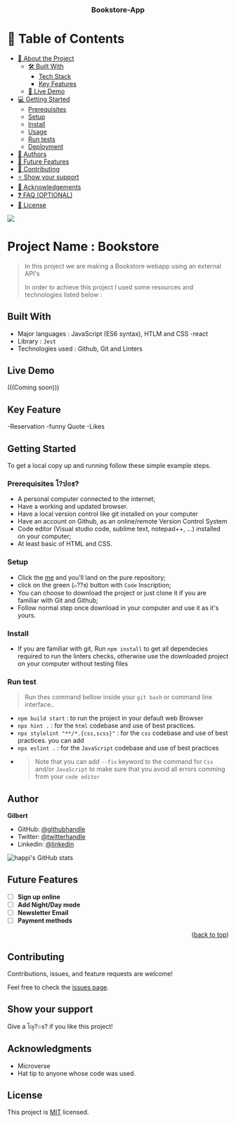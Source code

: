 <a name="readme-top"></a>

<!--
!!! IMPORTANT !!!
This README is an example of how you could professionally present your codebase. 
Writing documentation is a crucial part of your work as a professional software developer and cannot be ignored. 

You should modify this file to match your project and remove sections that don't apply.

REQUIRED SECTIONS:
- Table of Contents
- About the Project
  - Built With
  - Live Demo
- Getting Started
- Authors
- Future Features
- Contributing
- Show your support
- Acknowledgements
- License

OPTIONAL SECTIONS:
- FAQ

After you're finished please remove all the comments and instructions!

For more information on the importance of a professional README for your repositories: https://github.com/microverseinc/curriculum-transversal-skills/blob/main/documentation/articles/readme_best_practices.md
-->

<div align="center">
  <!-- You are encouraged to replace this logo with your own! Otherwise you can also remove it. -->

  <h3><b>Bookstore-App</b></h3>

</div>

<!-- TABLE OF CONTENTS -->

# 📗 Table of Contents

- [📖 About the Project](#about-project)
  - [🛠 Built With](#built-with)
    - [Tech Stack](#tech-stack)
    - [Key Features](#key-features)
  - [🚀 Live Demo](#live-demo)
- [💻 Getting Started](#getting-started)
  - [Prerequisites](#prerequisites)
  - [Setup](#setup)
  - [Install](#install)
  - [Usage](#usage)
  - [Run tests](#run-tests)
  - [Deployment](#deployment)
- [👥 Authors](#authors)
- [🔭 Future Features](#future-features)
- [🤝 Contributing](#contributing)
- [⭐️ Show your support](#support)
- [🙏 Acknowledgements](#acknowledgements)
- [❓ FAQ (OPTIONAL)](#faq)
- [📝 License](#license)

<!-- PROJECT DESCRIPTION -->
![](https://img.shields.io/badge/Microverse-blueviolet)

# Project Name :  Bookstore

> In this project we are making a Bookstore webapp using an external API's
>
>
> In order to achieve this project I used some resources and technologies listed below :
## Built With

- Major languages : JavaScript (ES6 syntax), HTLM and CSS
 -react
- Library : `Jest` 
- Technologies used : Github, Git and Linters

## Live Demo

(((Coming soon)))

## Key Feature
-Reservation
-funny Quote
-Likes
## Getting Started

To get a local copy up and running follow these simple example steps.

### Prerequisites โ?ป๏ธ?

- A personal computer connected to the internet;
- Have a working and updated browser.
- Have a local version control like git installed on your computer
- Have an account on Github, as an online/remote Version Control System
- Code editor (Visual studio code, sublime text, notepad++, ...) installed on your computer;
- At least basic of HTML and CSS.

### Setup 

- Click the [me]() and you'll land on the pure repository;
- click on the green (๐??ข) button with `Code` Inscription;
- You can choose to download the project or just clone it if you are familiar with Git and Github;
- Follow normal step once download in your computer and use it as it's yours.

### Install

- If you are familiar with git, Run `npm install` to get all dependecies required to run the linters checks, otherwise use the downloaded project on your computer without testing files

### Run test

> Run thes command bellow inside your `git bash` or command line interface..

- `npm build start` : to run the project in your default web Browser
- `npx hint .` : for the `html` codebase and use of best practices.
- `npx stylelint "**/*.{css,scss}"` : for the `css` codebase and use of best practices. you can add
- `npx eslint .` : for the `JavaScript` codebase and use of best practices
- > Note that you can add `--fix` keyword to the command for `Css` and/or `JavaScript` to make sure that you avoid all errors comming from your `code editor`
## Author

 **Gilbert**

- GitHub: [@githubhandle](https://github.com/gilberthappi)
- Twitter: [@twitterhandle](https://twitter.com/dushimimanagil3)
- Linkedin: [@linkedin](https://www.linkedin.com/in/dushimimana-gilbert-happi-997b2a262/)

![happi's GitHub stats](https://github-readme-stats.vercel.app/api?username=gilberthappi&count_private=true&theme=dark&show_icons=true)



## Future Features <a name="future-features"></a>
- [ ] **Sign up online**
- [ ] **Add Night/Day mode**
- [ ] **Newsletter Email**
- [ ] **Payment methods**

<p align="right">(<a href="#readme-top">back to top</a>)</p>


## Contributing

Contributions, issues, and feature requests are welcome!

Feel free to check the [issues page](../../issues/).

## Show your support

Give a โญ?๏ธ? if you like this project!

## Acknowledgments

- Microverse
- Hat tip to anyone whose code was used.

##  License

This project is [MIT](./MIT.md) licensed.